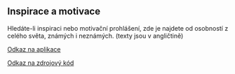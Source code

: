 ## Inspirace a motivace

Hledáte-li inspiraci nebo motivační prohlášení, zde je najdete od osobností z celého světa, známých i neznámých. (texty jsou v angličtině)

[Odkaz na aplikace](http://aplikace.svobodaweb.cz/app/quote_of_the_day/)

[Odkaz na zdrojový kód](https://github.com/psvoboda1987/quote_of_the_day)
